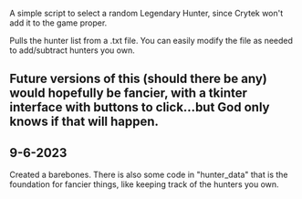 A simple script to select a random Legendary Hunter, since Crytek won't add it to the game proper.

Pulls the hunter list from a .txt file. You can easily modify the file as needed to add/subtract hunters you own.

Future versions of this (should there be any) would hopefully be fancier, with a tkinter interface with buttons to click...but God only knows if that will happen.
--------
9-6-2023
--------
Created a barebones. There is also some code in "hunter_data" that is the foundation for fancier things, like keeping track of the hunters you own.
